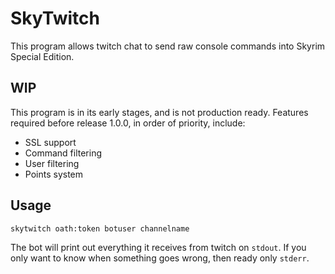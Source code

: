 # SkyTwitch
This program allows twitch chat to send raw console commands into Skyrim Special Edition.
## WIP
This program is in its early stages, and is not production ready. Features required before release 1.0.0, in order of priority, include:
- SSL support
- Command filtering
- User filtering
- Points system
## Usage
`skytwitch oath:token botuser channelname`

The bot will print out everything it receives from twitch on `stdout`. If you only want to know when something goes wrong, then ready only `stderr`.